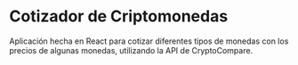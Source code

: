 # Cotizador de Criptomonedas

Aplicación hecha en React para cotizar diferentes tipos de monedas con los precios de algunas monedas, utilizando la API de CryptoCompare.